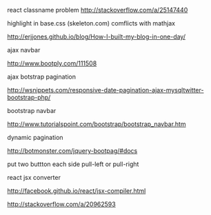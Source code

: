 react classname problem
http://stackoverflow.com/a/25147440


highlight in base.css (skeleton.com) comflicts with mathjax

http://erjjones.github.io/blog/How-I-built-my-blog-in-one-day/

ajax navbar

http://www.bootply.com/111508

ajax botstrap pagination

http://wsnippets.com/responsive-date-pagination-ajax-mysqltwitter-bootstrap-php/

bootstrap navbar

http://www.tutorialspoint.com/bootstrap/bootstrap_navbar.htm


dynamic pagination 

http://botmonster.com/jquery-bootpag/#docs 

put two buttton each side pull-left or pull-right 

react jsx converter

http://facebook.github.io/react/jsx-compiler.html


http://stackoverflow.com/a/20962593

